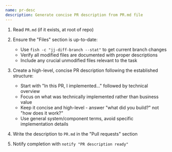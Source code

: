 ```yaml
---
name: pr-desc
description: Generate concise PR description from PR.md file
---
```


1. Read `PR.md` (if it exists, at root of repo)

2. Ensure the "Files" section is up-to-date:
   * Use `fish -c "jj-diff-branch --stat"` to get current branch changes
   * Verify all modified files are documented with proper descriptions
   * Include any crucial unmodified files relevant to the task

3. Create a high-level, concise PR description following the established structure:
   * Start with "In this PR, I implemented..." followed by technical overview
   * Focus on what was technically implemented rather than business value
   * Keep it concise and high-level - answer "what did you build?" not "how does it work?"
   * Use general system/component terms, avoid specific implementation details

4. Write the description to `PR.md` in the "Pull requests" section

5. Notify completion with `notify "PR description ready"`
